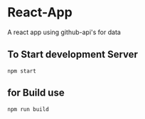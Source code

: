 # React-App
A react app using github-api's for data

## To Start development Server
```
npm start
```
## for Build use

```
npm run build
```
